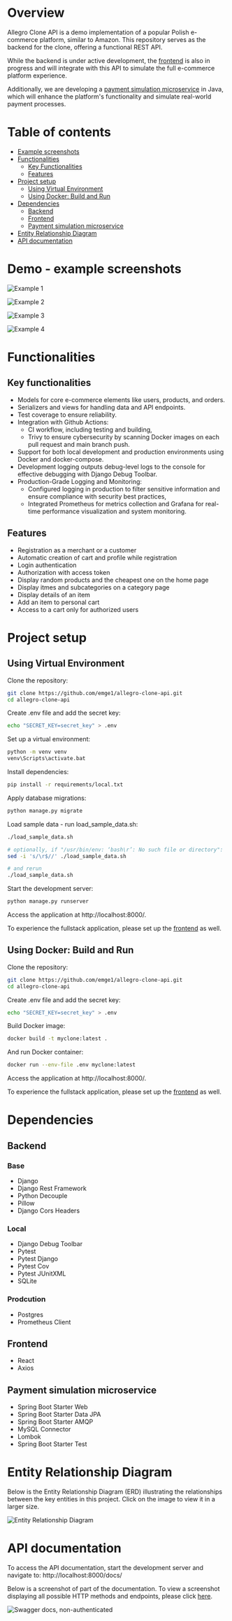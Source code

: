 # Overview

Allegro Clone API is a demo implementation of a popular Polish e-commerce platform, similar to Amazon. This repository 
serves as the backend for the clone, offering a functional REST API.

While the backend is under active development, the [frontend](https://github.com/emge1/allegro-clone-frontend) is also 
in progress and will integrate with this API to simulate the full e-commerce platform experience.

Additionally, we are developing a [payment simulation microservice](https://github.com/emge1/payment_simulation) in Java, which will enhance the platform's 
functionality and simulate real-world payment processes.

# Table of contents
* [Example screenshots](#example-screenshots)
* [Functionalities](#functionalities)
  * [Key Functionalities](#key-functionalities)
  * [Features](#features)
* [Project setup](#project-setup)
  * [Using Virtual Environment](#using-virtual-environment)
  * [Using Docker: Build and Run](#using-docker--build-and-run)
* [Dependencies](#dependencies)
  * [Backend](#backend)
  * [Frontend](#frontend)
  * [Payment simulation microservice](#payment-simulation-microservice)
* [Entity Relationship Diagram](#entity-relationship-diagram)
* [API documentation](#api-documentation)


# Demo - example screenshots
![Example 1](media/readme/example1.png)

![Example 2](media/readme/example2.png)

![Example 3](media/readme/example3.png)

![Example 4](media/readme/example4.png)
# Functionalities

## Key functionalities
* Models for core e-commerce elements like users, products, and orders.
* Serializers and views for handling data and API endpoints.
* Test coverage to ensure reliability.
* Integration with Github Actions: 
  * CI workflow, including testing and building,
  * Trivy to ensure cybersecurity by scanning Docker images on each pull request and main branch push.
* Support for both local development and production environments using Docker and docker-compose.
* Development logging outputs debug-level logs to the console for effective debugging with Django Debug Toolbar.
* Production-Grade Logging and Monitoring:
  * Configured logging in production to filter sensitive information and ensure compliance with security best practices,
  * Integrated Prometheus for metrics collection and Grafana for real-time performance visualization and system monitoring.

## Features
* Registration as a merchant or a customer
* Automatic creation of cart and profile while registration
* Login authentication
* Authorization with access token
* Display random products and the cheapest one on the home page
* Display itmes and subcategories on a category page
* Display details of an item
* Add an item to personal cart
* Access to a cart only for authorized users

# Project setup

## Using Virtual Environment

Clone the repository:
```bash
git clone https://github.com/emge1/allegro-clone-api.git
cd allegro-clone-api
```
Create .env file and add the secret key:
```bash
echo "SECRET_KEY=secret_key" > .env
```
Set up a virtual environment:

```bash
python -m venv venv
venv\Scripts\activate.bat
```
Install dependencies:
```bash
pip install -r requirements/local.txt 
```
Apply database migrations:
```bash
python manage.py migrate
```
Load sample data - run load_sample_data.sh:
``` bash
./load_sample_data.sh

# optionally, if "/usr/bin/env: ‘bash\r’: No such file or directory":
sed -i 's/\r$//' ./load_sample_data.sh 

# and rerun
./load_sample_data.sh
```
Start the development server:
```bash
python manage.py runserver
```

Access the application at http://localhost:8000/.

To experience the fullstack application, please set up the [frontend](https://github.com/emge1/allegro-clone-frontend) as well.

## Using Docker: Build and Run

Clone the repository:
```bash
git clone https://github.com/emge1/allegro-clone-api.git
cd allegro-clone-api
```
Create .env file and add the secret key:
```bash
echo "SECRET_KEY=secret_key" > .env
```
Build Docker image:
```bash
docker build -t myclone:latest .
```
And run Docker container:
```bash
docker run --env-file .env myclone:latest
```
Access the application at http://localhost:8000/.

To experience the fullstack application, please set up the [frontend](https://github.com/emge1/allegro-clone-frontend) as well.


# Dependencies
## Backend
### Base
* Django
* Django Rest Framework
* Python Decouple
* Pillow
* Django Cors Headers

### Local
* Django Debug Toolbar
* Pytest
* Pytest Django
* Pytest Cov
* Pytest JUnitXML
* SQLite

### Prodcution
* Postgres 
* Prometheus Client

## Frontend
* React
* Axios

## Payment simulation microservice
* Spring Boot Starter Web
* Spring Boot Starter Data JPA
* Spring Boot Starter AMQP
* MySQL Connector
* Lombok
* Spring Boot Starter Test

# Entity Relationship Diagram 
Below is the Entity Relationship Diagram (ERD) illustrating the relationships between the key entities in this project. Click on the image to view it in a larger size.

![Entity Relationship Diagram](media/readme/entity_diagram.png)

# API documentation

To access the API documentation, start the development server and navigate to:
 http://localhost:8000/docs/

Below is a screenshot of part of the documentation.
To view a screenshot displaying all possible HTTP methods and endpoints, please click [here](media/readme/localhost_8000_docs_.jpeg).

![Swagger docs, non-authenticated](media/readme/docs.png)
